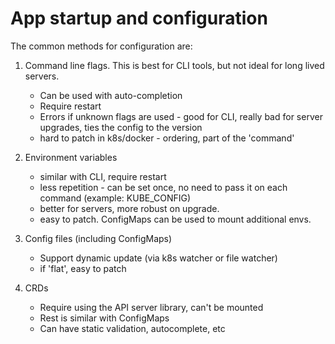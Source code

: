 # App startup and configuration

The common methods for configuration are:

1. Command line flags. This is best for CLI tools, but not ideal for long lived servers. 
   - Can be used with auto-completion
   - Require restart
   - Errors if unknown flags are used - good for CLI, really bad for server upgrades, ties the config to the version
   - hard to patch in k8s/docker - ordering, part of the 'command' 

2. Environment variables
    - similar with CLI, require restart
    - less repetition - can be set once, no need to pass it on each command (example: KUBE_CONFIG)
    - better for servers, more robust on upgrade.
    - easy to patch. ConfigMaps can be used to mount additional envs.

3. Config files (including ConfigMaps)
    - Support dynamic update (via k8s watcher or file watcher)
    - if 'flat', easy to patch

4. CRDs
    - Require using the API server library, can't be mounted
    - Rest is similar with ConfigMaps
    - Can have static validation, autocomplete, etc
